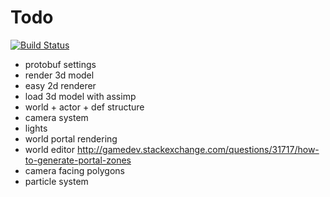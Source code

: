 Todo
======

[![Build Status](https://travis-ci.org/madeso/rust-game-engine.svg)](https://travis-ci.org/madeso/rust-game-engine)

* protobuf settings
* render 3d model
* easy 2d renderer
* load 3d model with assimp
* world + actor + def structure
* camera system
* lights
* world portal rendering
* world editor http://gamedev.stackexchange.com/questions/31717/how-to-generate-portal-zones
* camera facing polygons
* particle system

